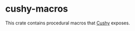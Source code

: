 # cushy-macros

This crate contains procedural macros that [Cushy][cushy] exposes.

[cushy]: https://github.com/khonsulabs/cushy
